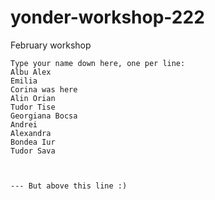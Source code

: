 # yonder-workshop-222
February workshop
```
Type your name down here, one per line:
Albu Alex
Emilia
Corina was here
Alin Orian
Tudor Tise
Georgiana Bocsa
Andrei
Alexandra 
Bondea Iur
Tudor Sava



--- But above this line :)
